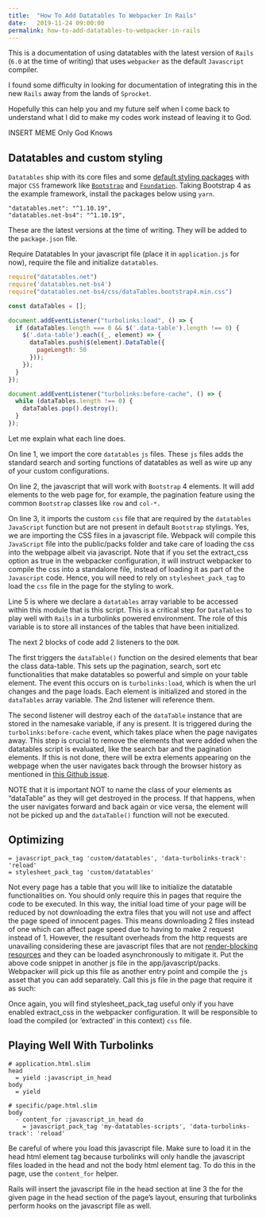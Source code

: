 ```yaml
---
title:  "How To Add Datatables To Webpacker In Rails"
date:   2019-11-24 09:00:00
permalink: how-to-add-datatables-to-webpacker-in-rails
---
```


This is a documentation of using datatables with the latest version of `Rails` (`6.0` at the time of writing) that uses `webpacker` as the default `Javascript` compiler.

I found some difficulty in looking for documentation of integrating this in the new `Rails` away from the lands of `Sprocket`.

Hopefully this can help you and my future self when I come back to understand what I did to make my codes work instead of leaving it to God.

INSERT MEME Only God Knows

## Datatables and custom styling

`Datatables` ship with its core files and some [default styling packages](https://datatables.net/manual/styling/) with major `CSS` framework like [`Bootstrap`](https://getbootstrap.com/) and [`Foundation`](https://get.foundation/). Taking Bootstrap 4 as the example framework, install the packages below using `yarn`.

```
"datatables.net": "^1.10.19",
"datatables.net-bs4": "^1.10.19",
```

These are the latest versions at the time of writing. They will be added to the `package.json` file.

Require Datatables
In your javascript file (place it in `application.js` for now), require the file and initialize `datatables`.

```js
require("datatables.net")
require('datatables.net-bs4')
require("datatables.net-bs4/css/dataTables.bootstrap4.min.css")

const dataTables = [];

document.addEventListener("turbolinks:load", () => {
  if (dataTables.length === 0 && $('.data-table').length !== 0) {
    $('.data-table').each((_, element) => {
      dataTables.push($(element).DataTable({
        pageLength: 50
      }));
    });
  }
});

document.addEventListener("turbolinks:before-cache", () => {
  while (dataTables.length !== 0) {
    dataTables.pop().destroy();
  }
});
```

Let me explain what each line does.

On line 1, we import the core `datatables` `js` files. These `js` files adds the standard search and sorting functions of datatables as well as wire up any of your custom configurations.

On line 2, the javascript that will work with `Bootstrap` 4 elements. It will add elements to the web page for, for example, the pagination feature using the common `Bootstrap` classes like `row` and `col-*.`

On line 3, it imports the custom `css` file that are required by the `datatables` `JavaScript` function but are not present in default `Bootstrap` stylings. Yes, we are importing the CSS files in a javascript file. Webpack will compile this `JavaScript` file into the public/packs folder and take care of loading the css into the webpage albeit via javascript. Note that if you set the extract_css option as true in the webpacker configuration, it will instruct webpacker to compile the css into a standalone file, instead of loading it as part of the `Javascript` code. Hence, you will need to rely on `stylesheet_pack_tag` to load the `css` file in the page for the styling to work.

Line 5 is where we declare a `datatables` array variable to be accessed within this module that is this script. This is a critical step for `DataTables` to play well with `Rails` in a turbolinks powered environment. The role of this variable is to store all instances of the tables that have been initialized.

The next 2 blocks of code add 2 listeners to the `DOM`.

The first triggers the `dataTable()` function on the desired elements that bear the class data-table. This sets up the pagination, search, sort etc functionalities that make datatables so powerful and simple on your table element. The event this occurs on is `turbolinks:load`, which is when the url changes and the page loads. Each element is initialized and stored in the `dataTables` array variable. The 2nd listener will reference them.

The second listener will destroy each of the `dataTable` instance that are stored in the namesake variable, if any is present. It is triggered during the `turbolinks:before-cache` event, which takes place when the page navigates away. This step is crucial to remove the elements that were added when the datatables script is evaluated, like the search bar and the pagination elements. If this is not done, there will be extra elements appearing on the webpage when the user navigates back through the browser history as mentioned in [this Github issue](https://github.com/turbolinks/turbolinks/issues/106).

NOTE that it is important NOT to name the class of your elements as “dataTable” as they will get destroyed in the process. If that happens, when the user navigates forward and back again or vice versa, the element will not be picked up and the `dataTable()` function will not be executed.

## Optimizing

```slim
= javascript_pack_tag 'custom/datatables', 'data-turbolinks-track': 'reload'
= stylesheet_pack_tag 'custom/datatables'
```

Not every page has a table that you will like to initialize the datatable functionalities on. You should only require this in pages that require the code to be executed. In this way, the initial load time of your page will be reduced by not downloading the extra files that you will not use and affect the page speed of innocent pages.
This means downloading 2 files instead of one which can affect page speed due to having to make 2 request instead of 1. However, the resultant overheads from the http requests are unavailing considering these are javascript files that are not [render-blocking resources](https://web.dev/render-blocking-resources/) and they can be loaded asynchronously to mitigate it.
Put the above code snippet in another js file in the app/javascript/packs. Webpacker will pick up this file as another entry point and compile the `js` asset that you can add separately.
Call this js file in the page that require it as such:

Once again, you will find stylesheet_pack_tag useful only if you have enabled extract_css in the webpacker configuration. It will be responsible to load the compiled (or ‘extracted’ in this context) `css` file.

## Playing Well With Turbolinks

```
# application.html.slim
head
  = yield :javascript_in_head
body
  = yield

# specific/page.html.slim
body
  - content_for :javascript_in_head do
    = javascript_pack_tag 'my-datatables-scripts', 'data-turbolinks-track': 'reload'
```

Be careful of where you load this javascript file. Make sure to load it in the head html element tag because turbolinks will only handle the javascript files loaded in the head and not the body html element tag.
To do this in the page, use the `content_for` helper.

Rails will insert the javascript file in the head section at line 3 the for the given page in the head section of the page’s layout, ensuring that turbolinks perform hooks on the javascript file as well.
